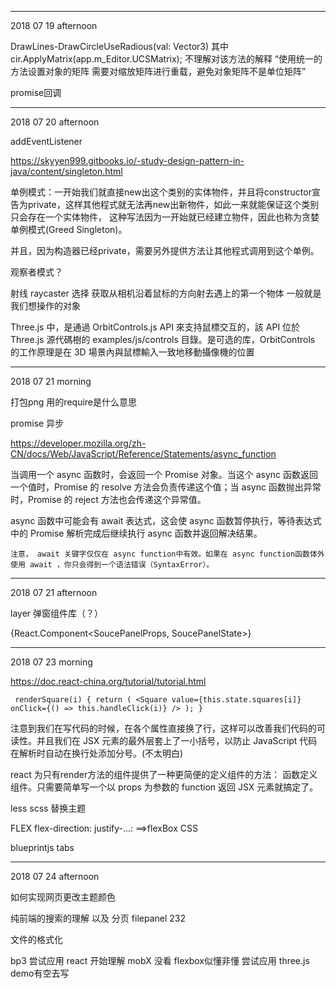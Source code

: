 
--------------------------------
2018 07 19 afternoon

DrawLines-DrawCircleUseRadious(val: Vector3)
其中
cir.ApplyMatrix(app.m_Editor.UCSMatrix); 
不理解对该方法的解释
“使用统一的方法设置对象的矩阵
需要对缩放矩阵进行重载，避免对象矩阵不是单位矩阵”

promise回调


---------------------------------
2018 07 20 afternoon
 
addEventListener

https://skyyen999.gitbooks.io/-study-design-pattern-in-java/content/singleton.html

单例模式：一开始我们就直接new出这个类别的实体物件，并且将constructor宣告为private，这样其他程式就无法再new出新物件，如此一来就能保证这个类别只会存在一个实体物件， 这种写法因为一开始就已经建立物件，因此也称为贪婪单例模式(Greed Singleton)。

并且，因为构造器已经private，需要另外提供方法让其他程式调用到这个单例。

观察者模式？

射线 raycaster 选择 获取从相机沿着鼠标的方向射去遇上的第一个物体 一般就是我们想操作的对象

 Three.js 中，是通過 OrbitControls.js API 來支持鼠標交互的，該 API 位於 Three.js 源代碼樹的 examples/js/controls 目錄。是可选的库，OrbitControls 的工作原理是在 3D 場景內與鼠標輸入一致地移動攝像機的位置

-----------------------------------
2018 07 21 morning

打包png 用的require是什么意思

promise 
异步

https://developer.mozilla.org/zh-CN/docs/Web/JavaScript/Reference/Statements/async_function

当调用一个 async 函数时，会返回一个 Promise 对象。当这个 async 函数返回一个值时，Promise 的 resolve 方法会负责传递这个值；当 async 函数抛出异常时，Promise 的 reject 方法也会传递这个异常值。

async 函数中可能会有 await 表达式，这会使 async 函数暂停执行，等待表达式中的 Promise 解析完成后继续执行 async 函数并返回解决结果。

    注意， await 关键字仅仅在 async function中有效。如果在 async function函数体外使用 await ，你只会得到一个语法错误（SyntaxError）。

-----------------------------------
2018 07 21 afternoon

layer 弹窗组件库（？）

{React.Component<SoucePanelProps, SoucePanelState>}


-------------------------------------
2018 07 23 morning

https://doc.react-china.org/tutorial/tutorial.html

`  renderSquare(i) {
    return (
      <Square
        value={this.state.squares[i]}
        onClick={() => this.handleClick(i)}
      />
    );
  }
  `

  注意到我们在写代码的时候，在各个属性直接换了行，这样可以改善我们代码的可读性。并且我们在 JSX 元素的最外层套上了一小括号，以防止 JavaScript 代码在解析时自动在换行处添加分号。(不太明白)


  react 为只有render方法的组件提供了一种更简便的定义组件的方法： 函数定义组件。只需要简单写一个以 props 为参数的 function 返回 JSX 元素就搞定了。

  less scss 替换主题

  FLEX flex-direction: justify-...:  ==>flexBox CSS

  blueprintjs tabs
  
  -----------------------------------------
  2018 07 24 afternoon

  如何实现网页更改主题颜色
  
  纯前端的搜索的理解 以及 分页 filepanel 232

  文件的格式化

  bp3 尝试应用
  react 开始理解
  mobX 没看
  flexbox似懂非懂 尝试应用
  three.js demo有空去写




